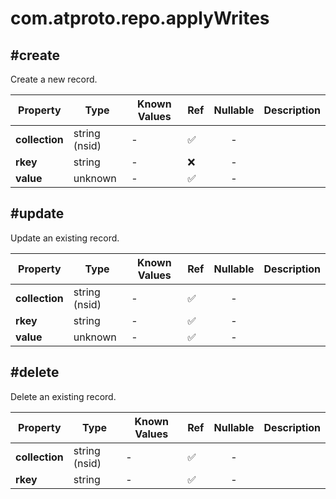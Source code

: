# com.atproto.repo.applyWrites

## #create

Create a new record.

| Property | Type | Known Values | Ref | Nullable | Description |
| --- | --- | --- | --- | :---: | --- |
| **collection** | string (nsid) | - | ✅ | - |
| **rkey** | string | - | ❌ | - |
| **value** | unknown | - | ✅ | - |

## #update

Update an existing record.

| Property | Type | Known Values | Ref | Nullable | Description |
| --- | --- | --- | --- | :---: | --- |
| **collection** | string (nsid) | - | ✅ | - |
| **rkey** | string | - | ✅ | - |
| **value** | unknown | - | ✅ | - |

## #delete

Delete an existing record.

| Property | Type | Known Values | Ref | Nullable | Description |
| --- | --- | --- | --- | :---: | --- |
| **collection** | string (nsid) | - | ✅ | - |
| **rkey** | string | - | ✅ | - |
